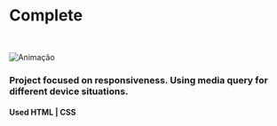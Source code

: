 # Complete
</br>
 
 
 ![Animação](https://user-images.githubusercontent.com/83568294/134407971-83099bcf-2434-47c0-82c4-b8a03d6cb3b1.gif)

### Project focused on responsiveness. Using media query for different device situations.

#### Used HTML | CSS 
